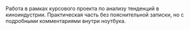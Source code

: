 Работа в рамках курсового проекта по анализу тенденций в киноиндустрии. Практическая часть без пояснительной записки, но с подробными комментариями внутри ноутбука.
